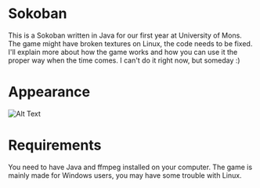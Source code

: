# Sokoban
This is a Sokoban written in Java for our first year at University of Mons.
The game might have broken textures on Linux, the code needs to be fixed.
I'll explain more about how the game works and how you can use it the proper way when the time comes.
I can't do it right now, but someday :)

# Appearance 
![Alt Text](https://i.ibb.co/02KbkzB/ezgif-3-a2b5f14d84.gif)


# Requirements
You need to have Java and ffmpeg installed on your computer.
The game is mainly made for Windows users, you may have some trouble with Linux.
